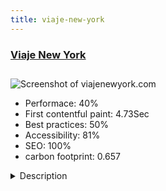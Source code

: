 ```yaml
---
title: viaje-new-york
---
```


<div style="height: 3rem">
  <a href="http://www.viajenewyork.com"><h3>Viaje New York</h3></a>
</div>
<img loading="lazy" src="/images/thumbs/viajenewyork.com.jpg" alt="Screenshot of viajenewyork.com" />
<ul>
  <li>Performace: 40%</li>
  <li>
    First contentful paint:
    4.73Sec
  </li>
  <li>Best practices: 50%</li>
  <li>Accessibility: 81%</li>
  <li>SEO: 100%</li>
  <li>carbon footprint: 0.657</li>
</ul>
<details>
  <summary>Description</summary>
  <p>The Viaje New York is now the point of support to the Brazilian passing through New York. The Company offers its customers services ranging from simple transfers or ticket purchases, up to interstate travel and personalized coaching to executives.</p>
</details>

